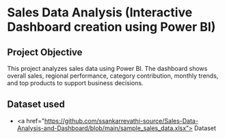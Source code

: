 # Sales Data Analysis (Interactive  Dashboard creation using Power BI)
## Project Objective
This project analyzes sales data using Power BI. The dashboard shows overall sales, regional performance, category contribution, monthly trends, and top products to support business decisions.

## Dataset used
- <a href="https://github.com/ssankarrevathi-source/Sales-Data-Analysis-and-Dashboard/blob/main/sample_sales_data.xlsx”> Dataset</a>
